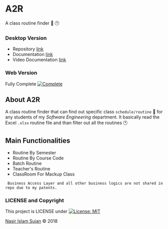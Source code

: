 # A2R
A class routine finder  :calendar: :clock1:

### Desktop Version
  * Repository [link](https://github.com/78526Nasir/AccessToRoutine)
  * Documentation [link](https://sites.google.com/diu.edu.bd/a2r)
  * Video Documentation [link](https://www.youtube.com/watch?v=658dF4Ml7S8)

### Web Version
Fully Complete [![Complete](https://cdn.rawgit.com/sindresorhus/awesome/d7305f38d29fed78fa85652e3a63e154dd8e8829/media/badge.svg)](https://github.com/sindresorhus/awesome)

## About A2R
A class routine finder that can find out specific class `schedule/routine` :calendar: for any students of my *Software Engineering* department.
It basically read the Excel `.xlsx` routine file and than filter out all the routines :clock1: 

## Main Functionalities
- Routine By Semester
- Routine By Course Code
- Batch Routine
- Teacher's Routine
- ClassRoom For Mackup Class

```
 Business Access Layer and all other business logics are not shared in repo due to my patents.
```

### LICENSE and Copyright
This project is LICENSE under [![License: MIT](https://img.shields.io/badge/License-MIT-yellow.svg)](https://opensource.org/licenses/MIT)

<a href="https://github.com/78526Nasir">Nasir Islam Sujan</a> &copy; 2018

